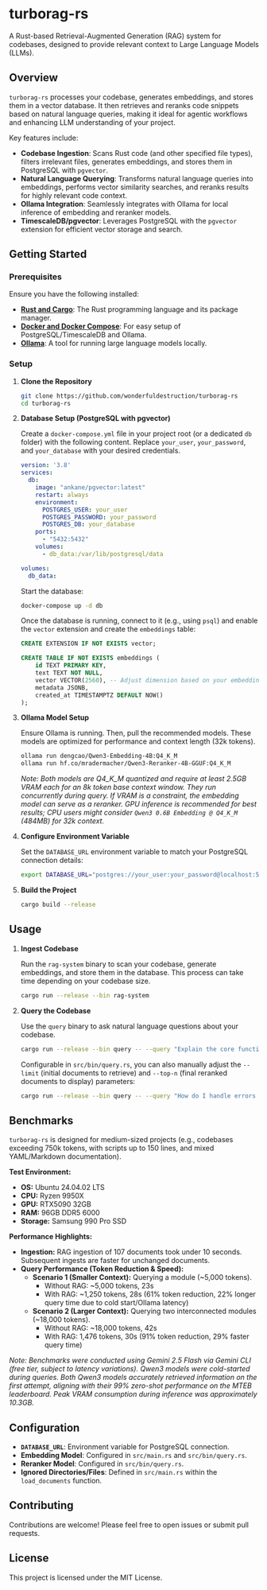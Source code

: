 # turborag-rs

A Rust-based Retrieval-Augmented Generation (RAG) system for codebases, designed to provide relevant context to Large Language Models (LLMs).

## Overview

`turborag-rs` processes your codebase, generates embeddings, and stores them in a vector database. It then retrieves and reranks code snippets based on natural language queries, making it ideal for agentic workflows and enhancing LLM understanding of your project.

Key features include:

*   **Codebase Ingestion**: Scans Rust code (and other specified file types), filters irrelevant files, generates embeddings, and stores them in PostgreSQL with `pgvector`.
*   **Natural Language Querying**: Transforms natural language queries into embeddings, performs vector similarity searches, and reranks results for highly relevant code context.
*   **Ollama Integration**: Seamlessly integrates with Ollama for local inference of embedding and reranker models.
*   **TimescaleDB/pgvector**: Leverages PostgreSQL with the `pgvector` extension for efficient vector storage and search.

## Getting Started

### Prerequisites

Ensure you have the following installed:

*   [**Rust and Cargo**](https://rustup.rs/): The Rust programming language and its package manager.
*   [**Docker and Docker Compose**](https://docs.docker.com/get-docker/): For easy setup of PostgreSQL/TimescaleDB and Ollama.
*   [**Ollama**](https://ollama.ai/): A tool for running large language models locally.

### Setup

1.  **Clone the Repository**

    ```bash
    git clone https://github.com/wonderfuldestruction/turborag-rs
    cd turborag-rs
    ```

2.  **Database Setup (PostgreSQL with pgvector)**

    Create a `docker-compose.yml` file in your project root (or a dedicated `db` folder) with the following content. Replace `your_user`, `your_password`, and `your_database` with your desired credentials.

    ```yaml
    version: '3.8'
    services:
      db:
        image: "ankane/pgvector:latest"
        restart: always
        environment:
          POSTGRES_USER: your_user
          POSTGRES_PASSWORD: your_password
          POSTGRES_DB: your_database
        ports:
          - "5432:5432"
        volumes:
          - db_data:/var/lib/postgresql/data

    volumes:
      db_data:
    ```

    Start the database:

    ```bash
    docker-compose up -d db
    ```

    Once the database is running, connect to it (e.g., using `psql`) and enable the `vector` extension and create the `embeddings` table:

    ```sql
    CREATE EXTENSION IF NOT EXISTS vector;

    CREATE TABLE IF NOT EXISTS embeddings (
        id TEXT PRIMARY KEY,
        text TEXT NOT NULL,
        vector VECTOR(2560), -- Adjust dimension based on your embedding model
        metadata JSONB,
        created_at TIMESTAMPTZ DEFAULT NOW()
    );
    ```

3.  **Ollama Model Setup**

    Ensure Ollama is running. Then, pull the recommended models. These models are optimized for performance and context length (32k tokens).

    ```bash
    ollama run dengcao/Qwen3-Embedding-4B:Q4_K_M
    ollama run hf.co/mradermacher/Qwen3-Reranker-4B-GGUF:Q4_K_M
    ```

    *Note: Both models are Q4_K_M quantized and require at least 2.5GB VRAM each for an 8k token base context window. They run concurrently during query. If VRAM is a constraint, the embedding model can serve as a reranker. GPU inference is recommended for best results; CPU users might consider `Qwen3 0.6B Embedding @ Q4_K_M` (484MB) for 32k context.*

4.  **Configure Environment Variable**

    Set the `DATABASE_URL` environment variable to match your PostgreSQL connection details:

    ```bash
    export DATABASE_URL="postgres://your_user:your_password@localhost:5432/your_database"
    ```

5.  **Build the Project**

    ```bash
    cargo build --release
    ```

## Usage

1.  **Ingest Codebase**

    Run the `rag-system` binary to scan your codebase, generate embeddings, and store them in the database. This process can take time depending on your codebase size.

    ```bash
    cargo run --release --bin rag-system
    ```

2.  **Query the Codebase**

    Use the `query` binary to ask natural language questions about your codebase.

    ```bash
    cargo run --release --bin query -- --query "Explain the core functionalities of the ABC and XYZ modules."
    ```

    Configurable in `src/bin/query.rs`, you can also manually adjust the `--limit` (initial documents to retrieve) and `--top-n` (final reranked documents to display) parameters:

    ```bash
    cargo run --release --bin query -- --query "How do I handle errors in the API module?" --limit 50 --top-n 10
    ```

## Benchmarks

`turborag-rs` is designed for medium-sized projects (e.g., codebases exceeding 750k tokens, with scripts up to 150 lines, and mixed YAML/Markdown documentation).

**Test Environment:**
*   **OS:** Ubuntu 24.04.02 LTS
*   **CPU:** Ryzen 9950X
*   **GPU:** RTX5090 32GB
*   **RAM:** 96GB DDR5 6000
*   **Storage:** Samsung 990 Pro SSD

**Performance Highlights:**

*   **Ingestion:** RAG ingestion of 107 documents took under 10 seconds. Subsequent ingests are faster for unchanged documents.
*   **Query Performance (Token Reduction & Speed):**
    *   **Scenario 1 (Smaller Context):** Querying a module (~5,000 tokens).
        *   Without RAG: ~5,000 tokens, 23s
        *   With RAG: ~1,250 tokens, 28s (61% token reduction, 22% longer query time due to cold start/Ollama latency)
    *   **Scenario 2 (Larger Context):** Querying two interconnected modules (~18,000 tokens).
        *   Without RAG: ~18,000 tokens, 42s
        *   With RAG: 1,476 tokens, 30s (91% token reduction, 29% faster query time)

*Note: Benchmarks were conducted using Gemini 2.5 Flash via Gemini CLI (free tier, subject to latency variations). Qwen3 models were cold-started during queries. Both Qwen3 models accurately retrieved information on the first attempt, aligning with their 99% zero-shot performance on the MTEB leaderboard. Peak VRAM consumption during inference was approximately 10.3GB.*

## Configuration

*   **`DATABASE_URL`**: Environment variable for PostgreSQL connection.
*   **Embedding Model**: Configured in `src/main.rs` and `src/bin/query.rs`.
*   **Reranker Model**: Configured in `src/bin/query.rs`.
*   **Ignored Directories/Files**: Defined in `src/main.rs` within the `load_documents` function.

## Contributing

Contributions are welcome! Please feel free to open issues or submit pull requests.

## License

This project is licensed under the MIT License.
